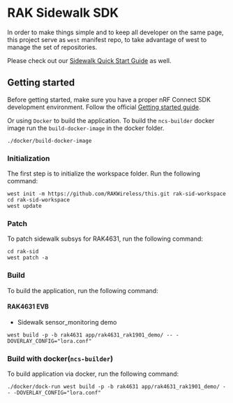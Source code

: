 RAK Sidewalk SDK
===

In order to make things simple and to keep all developer on the same page,
this project serve as `west` manifest repo, to take advantage of west to
manage the set of repositories.


Please check out our [Sidewalk Quick Start Guide](https://docs.rakwireless.com/Product-Categories/WisBlock/RAK4631/Sidewalk) as well.

## Getting started

Before getting started, make sure you have a proper nRF Connect SDK development environment.
Follow the official
[Getting started guide](https://developer.nordicsemi.com/nRF_Connect_SDK/doc/latest/nrf/getting_started.html).

Or using `Docker` to build the application. To build the `ncs-builder` docker image
run the `build-docker-image` in the docker folder.
```
./docker/build-docker-image
```

### Initialization
The first step is to initialize the workspace folder. Run the following command:
```shell
west init -m https://github.com/RAKWireless/this.git rak-sid-workspace
cd rak-sid-workspace
west update
```

### Patch
To patch sidewalk subsys for RAK4631, run the following command:
```shell
cd rak-sid
west patch -a
```

### Build
To build the application, run the following command:

#### RAK4631 EVB
- Sidewalk sensor_monitoring demo
```
west build -p -b rak4631 app/rak4631_rak1901_demo/ -- -DOVERLAY_CONFIG="lora.conf"
```

### Build with docker(`ncs-builder`)
To build application via docker, run the following command:
```
./docker/dock-run west build -p -b rak4631 app/rak4631_rak1901_demo/ -- -DOVERLAY_CONFIG="lora.conf"
```


